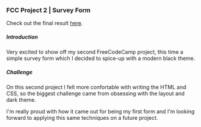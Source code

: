 ### FCC Project 2 | Survey Form

Check out the final result [here]($).

##### Introduction

Very excited to show off my second FreeCodeCamp project, this time a simple survey form which I decided to spice-up with a modern black theme.

##### Challenge

On this second project I felt more confortable with writing the HTML and CSS, so the biggest challenge came from obsessing with the layout and dark theme. 

I'm really proud with how it came out for being my first form and I'm looking forward to applying this same techniques on a future project.
